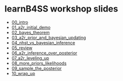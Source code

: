 learnB4SS workshop slides
================

-   [00\_intro](https://learnb4ss.github.io/slides/00_intro/index.html)
-   [01\_a2r\_initial\_demo](https://learnb4ss.github.io/slides/01_a2r_initial_demo/index.html)
-   [02\_bayes\_theorem](https://learnb4ss.github.io/slides/02_bayes_theorem/index.html)
-   [03\_a2r\_prior\_and\_bayesian\_updating](https://learnb4ss.github.io/slides/03_a2r_prior_and_bayesian_updating/index.html)
-   [04\_nhst\_vs\_bayesian\_inference](https://learnb4ss.github.io/slides/04_nhst_vs_bayesian_inference/index.html)
-   [05\_review](https://learnb4ss.github.io/slides/05_review/index.html)
-   [06\_a2r\_inference\_over\_posterior](https://learnb4ss.github.io/slides/06_a2r_inference_over_posterior/index.html)
-   [07\_a2r\_leveling\_up](https://learnb4ss.github.io/slides/07_a2r_leveling_up/index.html)
-   [08\_more\_priors\_likelihoods](https://learnb4ss.github.io/slides/08_more_priors_likelihoods/index.html)
-   [09\_sample\_the\_posterior](https://learnb4ss.github.io/slides/09_sample_the_posterior/index.html)
-   [10\_wrap\_up](https://learnb4ss.github.io/slides/10_wrap_up/index.html)
